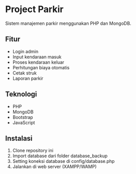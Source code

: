 # Project Parkir

Sistem manajemen parkir menggunakan PHP dan MongoDB.

## Fitur

- Login admin
- Input kendaraan masuk
- Proses kendaraan keluar
- Perhitungan biaya otomatis
- Cetak struk
- Laporan parkir

## Teknologi

- PHP
- MongoDB
- Bootstrap
- JavaScript

## Instalasi

1. Clone repository ini
2. Import database dari folder database_backup
3. Setting koneksi database di config/database.php
4. Jalankan di web server (XAMPP/WAMP)

